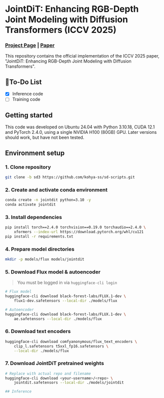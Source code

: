 # JointDiT: Enhancing RGB-Depth Joint Modeling with Diffusion Transformers (ICCV 2025)
### [Project Page](https://byungki-k.github.io/JointDiT/) | [Paper](https://arxiv.org/abs/2505.00482)
This repository contains the official implementation of the ICCV 2025 paper, "JointDiT: Enhancing RGB-Depth Joint Modeling with Diffusion Transformers".

## 💪To-Do List

- [x] Inference code
- [ ] Training code

## Getting started
This code was developed on Ubuntu 24.04 with Python 3.10.18, CUDA 12.1 and PyTorch 2.4.0, using a single NVIDIA H100 (80GB) GPU. 
Later versions should work, but have not been tested.

## Environment setup 

### 1. Clone repository
```bash
git clone -b sd3 https://github.com/kohya-ss/sd-scripts.git
```

### 2. Create and activate conda environment
```bash
conda create -n jointdit python=3.10 -y
conda activate jointdit
```

### 3. Install dependencies
```bash
pip install torch==2.4.0 torchvision==0.19.0 torchaudio==2.4.0 \
    xformers --index-url https://download.pytorch.org/whl/cu121
pip install -r requirements.txt
```

### 4. Prepare model directories
```bash
mkdir -p models/flux models/jointdit
```

### 5. Download Flux model & autoencoder  
> You must be logged in via `huggingface-cli login`
```bash
# Flux model
huggingface-cli download black-forest-labs/FLUX.1-dev \
    flux1-dev.safetensors --local-dir ./models/flux

# Autoencoder
huggingface-cli download black-forest-labs/FLUX.1-dev \
    ae.safetensors --local-dir ./models/flux
```

### 6. Download text encoders
```bash
huggingface-cli download comfyanonymous/flux_text_encoders \
    clip_l.safetensors t5xxl_fp16.safetensors \
    --local-dir ./models/flux
```

### 7. Download JointDiT pretrained weights
```bash
# Replace with actual repo and filename
huggingface-cli download <your-username>/<repo> \
    jointdit.safetensors --local-dir ./models/jointdit

## Inference

